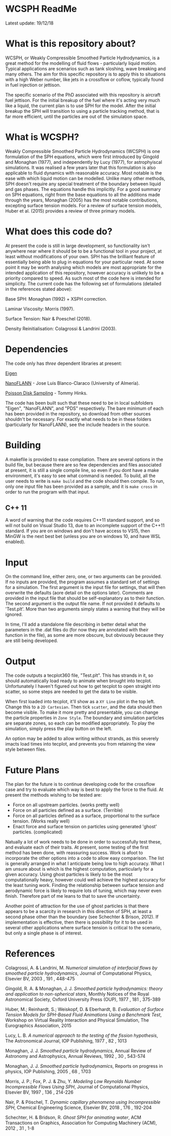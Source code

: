# WCSPH ReadMe 
Latest update: 19/12/18


# What is this repository about?
WCSPH, or Weakly Compressible Smoothed Particle Hydrodynamics, is a great method for the modelling of fluid flows - particularly liquid motion. Typical applications are scenarios such as tank sloshing, wave breaking and many others. The aim for this specific repository is to apply this to situations with a high Weber number, like jets in a crossflow or coflow, typically found in fuel injection or jettison. 

The specific scenario of the PhD associated with this repository is aircraft fuel jettison. For the initial breakup of the fuel where it's acting very much like a liquid, the current plan is to use SPH for the model. After the initial breakup the SPH will transition to using a particle tracking method, that is far more efficient, until the particles are out of the simulation space. 

# What is WCSPH?
Weakly Compressible Smoothed Particle Hydrodynamics (WCSPH) is one formulation of the SPH equations, which were first introduced by Gingold and Monaghan (1977), and independently by Lucy (1977), for astrophyiscal simulations. It was realised a few years later that this formulation is also applicable to fluid dynamics with reasonable accuracy. Most notable is the ease with which liquid motion can be modelled. Unlike many other methods, SPH doesn't require any special treatment of the boundary between liquid and gas phases. The equations handle this implicitly. For a good summary on SPH equations, right from the base equations to all the additions made through the years, Monaghan (2005) has the most notable contributions, excepting surface tension models. For a review of surface tension models, Huber et al. (2015) provides a review of three primary models. 

# What does this code do?
At present the code is still in large development, so functionality isn't anywhere near where it should be to be a functional tool in your project, at least without modifications of your own. SPH has the brilliant feature of essentially being able to plug in equations for your particular need. At some point it may be worth analysing which models are most appropriate for the intended application of this repository, however accuracy is unlikely to be a priority compared to speed. As such most of the code here is intended for simplicity. The current code has the following set of formulations (detailed in the references stated above):

Base SPH: Monaghan (1992) + XSPH correction.

Laminar Viscosity: Morris (1997).

Surface Tension: Nair & Poeschel (2018).

Density Reinitialisation: Colagrossi & Landrini (2003).

# Dependencies 
The code only has *three* dependent libraries at present:

[Eigen](http://eigen.tuxfamily.org/index.php?title=Main_Page) 

[NanoFLANN](https://github.com/jlblancoc/nanoflann) - Jose Luis Blanco-Claraco (University of Almería).

[Poisson Disk Sampling](https://github.com/thinks/poisson-disk-sampling) - Tommy Hinks.

The code has been built such that these need to be in local subfolders "Eigen", "NanoFLANN", and "PDS" respectively. The bare minimum of each has been provided in the repository, so download from other sources shouldn't be necessary. For exactly what needs to be in these folders (particularly for NanoFLANN), see the include headers in the source. 

# Building
A makefile is provided to ease compliation. There are several options in the build file, but because there are so few dependencies and files associated at present, it is still a single compile line, so even if you dont have a make environment, it's easy to see what command is needed. To build, all the user needs to write is `make build` and the code should then compile. To run, only one input file has been provided as a sample, and it is `make cross` in order to run the program with that input. 

## C++ 11
A word of warning that the code requires C++11 standard support, and so will not build on Visual Studio 13, due to an incomplete support of the C++11 standard. If you are on windows and don't have access to VS15, then MinGW is the next best bet (unless you are on windows 10, and have WSL enabled).

# Input
On the command line, either zero, one, or two arguments can be provided. If no inputs are provided, the program assumes a standard set of settings for a simulation. The first argument is the input file for settings, that will then overwrite the defaults (aore detail on the options later). Comments are provided in the input file that should be self-explanatory as to their function. The second argument is the output file name. If not provided it defaults to 'Test.plt'. More than two arguments simply states a warning that they will be ignored. 

In time, I'll add a standalone file describing in better detail what the parameters in the .dat files do (for now they are annotated with their function in the file), as some are more obscure, but obviously because they are still being developed. 

# Output
The code outputs a tecplot360 file, "Test.plt". This has strands in it, so should automatically load ready to animate when brought into tecplot. Unfortunately I haven't figured out how to get tecplot to open straight into scatter, so some steps are needed to get the data to be visible. 

When first loaded into tecplot, it'll show as a `XY Line` plot in the top left. Change this to a `2D Cartesian`. Then tick `scatter`, and the data should then become visible. To make it more pretty and presentable, you can change the particle properties in `Zone Style`. The boundary and simulation particles are separate zones, so each can be modified appropriately. To play the simulation, simply press the play button on the left. 

An option may be added to allow writing without strands, as this severely imacts load times into tecplot, and prevents you from retaining the view style between files. 

# Future Plans
The plan for the future is to continue developing code for the crossflow case and try to evaluate which way is best to apply the force to the fluid. At present the methods wishing to be tested are:

* Force on all upstream particles. (works pretty well)
* Force on all particles defined as a surface. (Terrible)
* Force on all particles defined as a surface, proportional to the surface tension. (Works really well)
* Enact force and surface tension on particles using generated 'ghost' particles. (complicated)

Natually a lot of work needs to be done in order to successfully test these, and evaluate each of their traits. At present, some testing of the first method has been done, with reassuring success. Work is afoot to incorporate the other options into a code to allow easy comparison. The list is generally arranged in what I anticipate being low to high accuracy. What I am unsure about is which is the highest computation, particularly for a given accuracy. Using ghost particles is likely to be the most computationally heavy, however could well achieve the highest accuracy for the least tuning work. Finding the relationship between surface tension and aerodynamic force is likely to require lots of tuning, which may never even finish. Therefore part of me leans to that to save the uncertainty. 

Another point of attraction for the use of ghost particles is that there appears to be a scarcity in research in this direction of SPH, at least a second phase other than the boundary (see Schechter & Brison, 2012). If implementation is effective, then there is possibility for it to be used in several other applications where surface tension is critical to the scenario, but only a single phase is of interest. 

# References 
Colagrossi, A. & Landrini, M.
*Numerical simulation of interfacial flows by smoothed particle hydrodynamics*,
Journal of Computational Physics, Elsevier BV, 2003 , 191 , 448-475

Gingold, R. A. & Monaghan, J. J.
*Smoothed particle hydrodynamics: theory and application to non-spherical stars*, 
Monthly Notices of the Royal Astronomical Society, Oxford University Press (OUP), 1977 , 181 , 375-389

Huber, M.; Reinhardt, S.; Weiskopf, D. & Eberhardt, B.
*Evaluation of Surface Tension Models for SPH-Based Fluid Animations Using a Benchmark Test*, 
Workshop on Virtual Reality Interaction and Physical Simulation, The Eurographics Association, 2015

Lucy, L. B.
*A numerical approach to the testing of the fission hypothesis*, 
The Astronomical Journal, IOP Publishing, 1977 , 82 , 1013

Monaghan, J. J.
*Smoothed particle hydrodynamics*, 
Annual Review of Astronomy and Astrophysics, Annual Reviews, 1992 , 30 , 543-574

Monaghan, J. J.
*Smoothed particle hydrodynamics*, 
Reports on progress in physics, IOP Publishing, 2005 , 68 , 1703

Morris, J. P.; Fox, P. J. & Zhu, Y.
*Modeling Low Reynolds Number Incompressible Flows Using SPH*, 
Journal of Computational Physics, Elsevier BV, 1997 , 136 , 214-226

Nair, P. & Pöschel, T.
*Dynamic capillary phenomena using Incompressible SPH*,
Chemical Engineering Science, Elsevier BV, 2018 , 176 , 192-204

Schechter, H. & Bridson, R.
*Ghost SPH for animating water*, 
ACM Transactions on Graphics, Association for Computing Machinery (ACM), 2012 , 31 , 1-8

